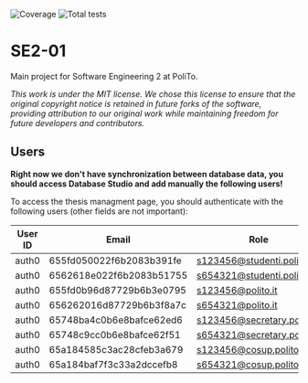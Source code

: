 ![Coverage](https://img.shields.io/badge/Coverage-83.54%25-green)
![Total tests](https://img.shields.io/badge/Total%20tests-200-green)


# SE2-01

Main project for Software Engineering 2 at PoliTo.

_This work is under the MIT license. We chose this license to ensure that the original copyright notice is retained in future forks of the software, providing attribution to our original work while maintaining freedom for future developers and contributors._

## Users

**Right now we don't have synchronization between database data, you should access Database Studio and add manually the following users!**

To access the thesis managment page, you should authenticate with the following users (other fields are not important):

| User ID                        | Email                      | Role    |
| ------------------------------ | -------------------------- | ------- |
| auth0|655fd050022f6b2083b391fe | s123456@studenti.polito.it | student |
| auth0|6562618e022f6b2083b51755 | s654321@studenti.polito.it | student |
| auth0|655fd0b96d87729b6b3e0795 | s123456@polito.it          | teacher |
| auth0|656262016d87729b6b3f8a7c | s654321@polito.it          | teacher |
| auth0|65748ba4c0b6e8bafce62ed6 | s123456@secretary.polito.it| secretary |
| auth0|65748c9cc0b6e8bafce62f51 | s654321@secretary.polito.it| secretary |
| auth0|65a184585c3ac28cfeb3a679 | s123456@cosup.polito.it    | co-supervisor |
| auth0|65a184baf7f3c33a2dccefb8 | s654321@cosup.polito.it    | co-supervisor |
